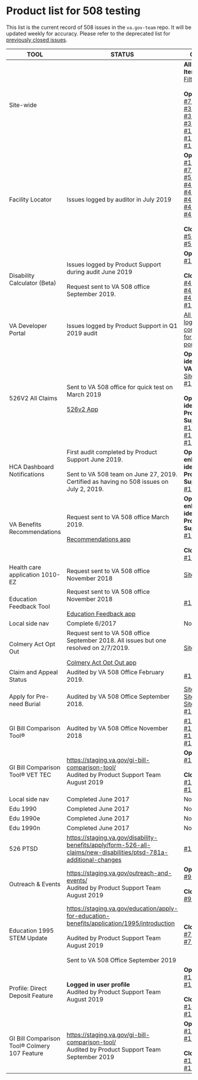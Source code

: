 # Product list for 508 testing
This list is the current record of 508 issues in the `va.gov-team` repo. It will be updated weekly for accuracy. Please refer to the deprecated list for [previously closed issues](https://github.com/department-of-veterans-affairs/vets.gov-team/blob/master/Practice%20Areas/Accessibility/508officeReviewList.md).



| TOOL        | STATUS          | OUTCOME  |
| ------------- |-------------| -----|
| Site-wide | | **All Open Items:**<br/> [Filtered list](https://github.com/department-of-veterans-affairs/va.gov-team/issues?q=is%3Aopen+is%3Aissue+label%3Asitewide+label%3A508%2FAccessibility)<br/><br/>**Open Issues:** <br/> [#767](https://github.com/department-of-veterans-affairs/va.gov-team/issues/767), [#457](https://github.com/department-of-veterans-affairs/va.gov-team/issues/457), [#319](https://github.com/department-of-veterans-affairs/va.gov-team/issues/319), [#318](https://github.com/department-of-veterans-affairs/va.gov-team/issues/318), [#317](https://github.com/department-of-veterans-affairs/va.gov-team/issues/317), [#316](https://github.com/department-of-veterans-affairs/va.gov-team/issues/316), [#314](https://github.com/department-of-veterans-affairs/va.gov-team/issues/314), [#1139](https://github.com/department-of-veterans-affairs/va.gov-team/issues/1139), [#1140](https://github.com/department-of-veterans-affairs/va.gov-team/issues/1140), [#1141](https://github.com/department-of-veterans-affairs/va.gov-team/issues/1141), [#1144](https://github.com/department-of-veterans-affairs/va.gov-team/issues/1144), [#1145](https://github.com/department-of-veterans-affairs/va.gov-team/issues/1145), [#1943](https://github.com/department-of-veterans-affairs/va.gov-team/issues/1943)  |
| Facility Locator | Issues logged by auditor in July 2019 | **Open issues:**<br/>  [#1056](https://github.com/department-of-veterans-affairs/va.gov-team/issues/1056), [#713](https://github.com/department-of-veterans-affairs/va.gov-team/issues/713), [#711](https://github.com/department-of-veterans-affairs/va.gov-team/issues/711), [#529](https://github.com/department-of-veterans-affairs/va.gov-team/issues/529), [#515](https://github.com/department-of-veterans-affairs/va.gov-team/issues/515), [#514](https://github.com/department-of-veterans-affairs/va.gov-team/issues/514), [#492](https://github.com/department-of-veterans-affairs/va.gov-team/issues/492), [#491](https://github.com/department-of-veterans-affairs/va.gov-team/issues/491), [#490](https://github.com/department-of-veterans-affairs/va.gov-team/issues/490), [#489](https://github.com/department-of-veterans-affairs/va.gov-team/issues/489), [#488](https://github.com/department-of-veterans-affairs/va.gov-team/issues/488), [#487](https://github.com/department-of-veterans-affairs/va.gov-team/issues/487), [#485](https://github.com/department-of-veterans-affairs/va.gov-team/issues/485), [#484](https://github.com/department-of-veterans-affairs/va.gov-team/issues/484), [#483](https://github.com/department-of-veterans-affairs/va.gov-team/issues/483), [#482](https://github.com/department-of-veterans-affairs/va.gov-team/issues/482) <br/><br/> **Closed issues:**<br/> [#531](https://github.com/department-of-veterans-affairs/va.gov-team/issues/531), [#493](https://github.com/department-of-veterans-affairs/va.gov-team/issues/493), [#516](https://github.com/department-of-veterans-affairs/va.gov-team/issues/516) |
| Disability Calculator (Beta) | Issues logged by Product Support during audit June 2019<br/><br/>Request sent to VA 508 office September 2019. | **Open issues:**<br/> [#1045](https://github.com/department-of-veterans-affairs/va.gov-team/issues/1045) <br/><br/> **Closed issues:**<br/> [#428](https://github.com/department-of-veterans-affairs/va.gov-team/issues/428), [#429](https://github.com/department-of-veterans-affairs/va.gov-team/issues/429), [#430](https://github.com/department-of-veterans-affairs/va.gov-team/issues/430), [#431](https://github.com/department-of-veterans-affairs/va.gov-team/issues/431), [#423](https://github.com/department-of-veterans-affairs/va.gov-team/issues/423), [#1043](https://github.com/department-of-veterans-affairs/va.gov-team/issues/1043), [#1039](https://github.com/department-of-veterans-affairs/va.gov-team/issues/1039) |
| VA Developer Portal | Issues logged by Product Support in Q1 2019 audit | [All issues logged in vets-contrib repo for VA dev portal](https://github.com/department-of-veterans-affairs/vets-contrib/issues?q=is%3Aopen+label%3A508%2FAccessibility+label%3ASparkleMotion) |
| 526V2 All Claims | Sent to VA 508 office for quick test on March 2019 <br/><br/> [526v2 App](https://staging.va.gov/disability-benefits/apply/form-526-all-claims/) | **Open issues identified by VA 508 office:**<br/> [Sitewide #314](https://github.com/department-of-veterans-affairs/va.gov-team/issues/314), [#182](https://github.com/department-of-veterans-affairs/va.gov-team/issues/182) <br/><br/> **Open issues identified by Product Support:**<br/> [#1046](https://github.com/department-of-veterans-affairs/va.gov-team/issues/1046), [#1047](https://github.com/department-of-veterans-affairs/va.gov-team/issues/1047), [#1709](https://github.com/department-of-veterans-affairs/va.gov-team/issues/1709), [#1705](https://github.com/department-of-veterans-affairs/va.gov-team/issues/1705), [#1711](https://github.com/department-of-veterans-affairs/va.gov-team/issues/1711),  |
| HCA Dashboard Notifications | First audit completed by Product Support June 2019.<br/></br>Sent to VA 508 team on June 27, 2019. Certified as having no 508 issues on July 2, 2019. | **Open enhancements identified by Product Support:**<br/> [#1082](https://github.com/department-of-veterans-affairs/va.gov-team/issues/1082) |
| VA Benefits Recommendations | Request sent to VA 508 office March 2019.<br/><br/>[Recommendations app](https://staging.va.gov/my-va/find-benefits/) | **Open enhancements identified by Product Support:**<br/> [#1122](https://github.com/department-of-veterans-affairs/va.gov-team/issues/1122)<br/><br/>**Closed issues:**<br/> [#1007](https://github.com/department-of-veterans-affairs/va.gov-team/issues/1007) |
| Health care application 1010-EZ | Request sent to VA 508 office November 2018 | [Sitewide #314](https://github.com/department-of-veterans-affairs/va.gov-team/issues/314) |
| Education Feedback Tool | Request sent to VA 508 office November 2018<br/><br/>[Education Feedback app](https://staging.va.gov/education/submit-school-feedback/) | [#1079](https://github.com/department-of-veterans-affairs/va.gov-team/issues/1079), [#1081](https://github.com/department-of-veterans-affairs/va.gov-team/issues/1081) |
| Local side nav | Complete 6/2017 | No issues! |
| Colmery Act Opt Out | Request sent to VA 508 office September 2018. All issues but one resolved on 2/7/2019.<br/><br/>[Colmery Act Opt Out app](https://staging.va.gov/education/opt-out-information-sharing/opt-out-form-0993/claimant-information) | [Sitewide #314](https://github.com/department-of-veterans-affairs/va.gov-team/issues/314) |
| Claim and Appeal Status | Audited by VA 508 Office February 2019. | [#1064](https://github.com/department-of-veterans-affairs/va.gov-team/issues/1064) |
| Apply for Pre-need Burial | Audited by VA 508 Office September 2018. | [Sitewide #316](https://github.com/department-of-veterans-affairs/va.gov-team/issues/316), [Sitewide #314](https://github.com/department-of-veterans-affairs/va.gov-team/issues/314), [Sitewide #318](https://github.com/department-of-veterans-affairs/va.gov-team/issues/318), [#1074](https://github.com/department-of-veterans-affairs/va.gov-team/issues/1074) |
| GI Bill Comparison Tool® | Audited by VA 508 Office November 2018 | [#1062](https://github.com/department-of-veterans-affairs/va.gov-team/issues/1062), [#1132](https://github.com/department-of-veterans-affairs/va.gov-team/issues/1132), [#1133](https://github.com/department-of-veterans-affairs/va.gov-team/issues/1133), [#1259](https://github.com/department-of-veterans-affairs/va.gov-team/issues/1259), [#1276](https://github.com/department-of-veterans-affairs/va.gov-team/issues/1276), [#1277](https://github.com/department-of-veterans-affairs/va.gov-team/issues/1277), [#1278](https://github.com/department-of-veterans-affairs/va.gov-team/issues/1278) |
| GI Bill Comparison Tool® VET TEC | https://staging.va.gov/gi-bill-comparison-tool/<br/>Audited by Product Support Team August 2019 | **Open issues:**<br/>[#1251](https://github.com/department-of-veterans-affairs/va.gov-team/issues/1251), [#1252](https://github.com/department-of-veterans-affairs/va.gov-team/issues/1252)<br/><br/>**Closed issues:**<br/>[#1256](https://github.com/department-of-veterans-affairs/va.gov-team/issues/1256), [#1257](https://github.com/department-of-veterans-affairs/va.gov-team/issues/1257), [#1253](https://github.com/department-of-veterans-affairs/va.gov-team/issues/1253) |
| Local side nav | Completed June 2017 | No issues! || Local side nav | Complete 6/2017 | No issues! |
| Edu 1990 | Completed June 2017 | No issues! |
| Edu 1990e | Completed June 2017 | No issues! |
| Edu 1990n | Completed June 2017 | No issues! |
|526 PTSD | https://staging.va.gov/disability-benefits/apply/form-526-all-claims/new-disabilities/ptsd-781a-additional-changes | [#1086](https://github.com/department-of-veterans-affairs/va.gov-team/issues/1086), [#1087](https://github.com/department-of-veterans-affairs/va.gov-team/issues/1087) |
| Outreach &amp; Events | https://staging.va.gov/outreach-and-events/<br/>Audited by Product Support Team August 2019 | **Open issues:**<br/> [#981](https://github.com/department-of-veterans-affairs/va.gov-team/issues/981)<br/><br/>**Closed issues:**<br/>[#991](https://github.com/department-of-veterans-affairs/va.gov-team/issues/991), [#984](https://github.com/department-of-veterans-affairs/va.gov-team/issues/984) |
| Education 1995 STEM Update | https://staging.va.gov/education/apply-for-education-benefits/application/1995/introduction<br/><br/>Audited by Product Support Team August 2019<br/><br/>Sent to VA 508 Office September 2019 | **Closed issues:**<br/> [#762](https://github.com/department-of-veterans-affairs/va.gov-team/issues/762), [#764](https://github.com/department-of-veterans-affairs/va.gov-team/issues/764), [#768](https://github.com/department-of-veterans-affairs/va.gov-team/issues/768), [#830](https://github.com/department-of-veterans-affairs/va.gov-team/issues/830) |
| Profile: Direct Deposit Feature | **Logged in user profile**<br/>Audited by Product Support Team August 2019 | **Open issues:**<br/>[#1437](https://github.com/department-of-veterans-affairs/va.gov-team/issues/1437), [#1332](https://github.com/department-of-veterans-affairs/va.gov-team/issues/1332), [#1331](https://github.com/department-of-veterans-affairs/va.gov-team/issues/1331)<br/><br/>**Closed issues:**<br/>[#1433](https://github.com/department-of-veterans-affairs/va.gov-team/issues/1433), [#1330](https://github.com/department-of-veterans-affairs/va.gov-team/issues/1330), [#1335](https://github.com/department-of-veterans-affairs/va.gov-team/issues/1335) |
| GI Bill Comparison Tool® Colmery 107 Feature | https://staging.va.gov/gi-bill-comparison-tool/<br/>Audited by Product Support Team September 2019 | **Open issues:**<br/>[#1647](https://github.com/department-of-veterans-affairs/va.gov-team/issues/1647), [#1649](https://github.com/department-of-veterans-affairs/va.gov-team/issues/1649), [#1655](https://github.com/department-of-veterans-affairs/va.gov-team/issues/1655), <br/><br/> **Closed issues:**<br/>[#1646](https://github.com/department-of-veterans-affairs/va.gov-team/issues/1646), [#1640](https://github.com/department-of-veterans-affairs/va.gov-team/issues/1640), [#1651](https://github.com/department-of-veterans-affairs/va.gov-team/issues/1651), [#1658](https://github.com/department-of-veterans-affairs/va.gov-team/issues/1658) |
